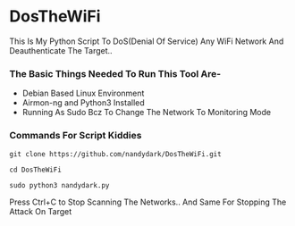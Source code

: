 # DosTheWiFi

This Is My Python Script To DoS(Denial Of Service) Any WiFi Network And Deauthenticate The Target..

### The Basic Things Needed To Run This Tool Are-
- Debian Based Linux Environment
- Airmon-ng and Python3 Installed
- Running As Sudo Bcz To Change The Network To Monitoring Mode

### Commands For Script Kiddies
```
git clone https://github.com/nandydark/DosTheWiFi.git

cd DosTheWiFi

sudo python3 nandydark.py
```

Press Ctrl+C to Stop Scanning The Networks.. And Same For Stopping The Attack On Target

